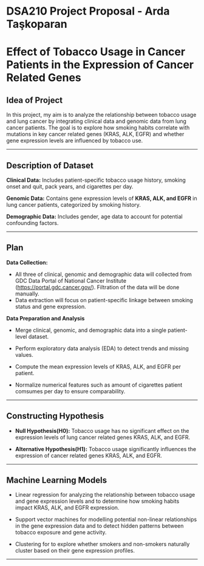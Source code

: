 # DSA210 Project Proposal - Arda Taşkoparan

# Effect of Tobacco Usage in Cancer Patients in the Expression of Cancer Related Genes

## Idea of Project
In this project, my aim is to analyze the relationship between tobacco usage and lung cancer by integrating clinical data and genomic data from lung cancer patients. The goal is to explore how smoking habits correlate with mutations in key cancer related genes (KRAS, ALK, EGFR) and whether gene expression levels are influenced by tobacco use. 

---

## Description of Dataset

**Clinical Data:** Includes patient-specific tobacco usage history, smoking onset and quit, pack years, and cigarettes per day.

**Genomic Data:** Contains gene expression levels of **KRAS, ALK, and EGFR** in lung cancer patients, categorized by smoking history.

**Demographic Data:** Includes gender, age data to account for potential confounding factors.


---

## Plan

**Data Collection:**
  - All three of clinical, genomic and demographic data will collected from GDC Data Portal of National Cancer Institute (https://portal.gdc.cancer.gov/). Filtration of the data will be done manually.
  - Data extraction will focus on patient-specific linkage between smoking status and gene expression.

**Data Preparation and Analysis**
  - Merge clinical, genomic, and demographic data into a single patient-level dataset.

  - Perform exploratory data analysis (EDA) to detect trends and missing values.

  - Compute the mean expression levels of KRAS, ALK, and EGFR per patient.

  - Normalize numerical features such as amount of cigarettes patient comsumes per day to ensure comparability.

---

## Constructing Hypothesis

  - **Null Hypothesis(H0):** Tobacco usage has no significant effect on the expression levels of lung cancer related genes KRAS, ALK, and EGFR.

  - **Alternative Hypothesis(H1):** Tobacco usage significantly influences the expression of cancer related genes KRAS, ALK, and EGFR.


---

## Machine Learning Models

  - Linear regression for analyzing the relationship between tobacco usage and gene expression levels and to determine how smoking habits impact KRAS, ALK, and EGFR expression.
  
  - Support vector machines for modelling potential non-linear relationships in the gene expression data and to detect hidden patterns between tobacco exposure and gene activity.
  
  - Clustering for to explore whether smokers and non-smokers naturally cluster based on their gene expression profiles.


---

    













